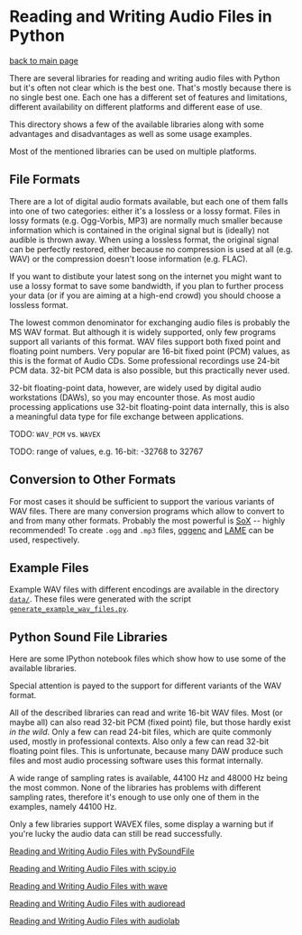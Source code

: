 Reading and Writing Audio Files in Python
=========================================

[back to main page](../README.md)

There are several libraries for reading and writing audio files with Python but
it's often not clear which is the best one. That's mostly because there is no
single best one. Each one has a different set of features and limitations,
different availability on different platforms and different ease of use.

This directory shows a few of the available libraries along with some advantages
and disadvantages as well as some usage examples.

Most of the mentioned libraries can be used on multiple platforms.

File Formats
------------

There are a lot of digital audio formats available, but each one of them falls
into one of two categories: either it's a lossless or a lossy format.  Files in
lossy formats (e.g. Ogg-Vorbis, MP3) are normally much smaller because
information which is contained in the original signal but is (ideally) not
audible is thrown away. When using a lossless format, the original signal can be
perfectly restored, either because no compression is used at all (e.g. WAV) or
the compression doesn't loose information (e.g. FLAC).

If you want to distibute your latest song on the internet you might want to use
a lossy format to save some bandwidth, if you plan to further process your data
(or if you are aiming at a high-end crowd) you should choose a lossless format.

The lowest common denominator for exchanging audio files is probably the MS WAV
format. But although it is widely supported, only few programs support all
variants of this format. WAV files support both fixed point and floating point
numbers. Very popular are 16-bit fixed point (PCM) values, as this is the format
of Audio CDs.
Some professional recordings use 24-bit PCM data. 32-bit PCM data is also
possible, but this practically never used.

32-bit floating-point data, however, are widely used by digital audio
workstations (DAWs), so you may encounter those.
As most audio processing applications use 32-bit floating-point data internally,
this is also a meaningful data type for file exchange between applications.

TODO: `WAV_PCM` vs. `WAVEX`

TODO: range of values, e.g. 16-bit: -32768 to 32767

Conversion to Other Formats
---------------------------

For most cases it should be sufficient to support the various variants of WAV
files. There are many conversion programs which allow to convert to and from
many other formats.
Probably the most powerful is [SoX](http://sox.sf.net/) -- highly recommended!
To create `.ogg` and `.mp3` files, [oggenc](http://www.vorbis.com/)
and [LAME](http://lame.sourceforge.net/) can be used, respectively.

Example Files
-------------

Example WAV files with different encodings are available in the directory
[`data/`](data/). These files were generated with the script
[`generate_example_wav_files.py`](data/generate_example_wav_files.py).

Python Sound File Libraries
---------------------------

Here are some IPython notebook files which show how to use some of the available
libraries.

Special attention is payed to the support for different variants of the WAV
format.

All of the described libraries can read and write 16-bit WAV files. Most (or
maybe all) can also read 32-bit PCM (fixed point) file, but those hardly exist
*in the wild*.
Only a few can read 24-bit files, which are quite commonly used, mostly in
professional contexts.
Also only a few can read 32-bit floating point files. This is unfortunate,
because many DAW produce such files and most audio processing software uses this
format internally.

A wide range of sampling rates is available, 44100 Hz and 48000 Hz being the
most common.
None of the libraries has problems with different sampling rates, therefore it's
enough to use only one of them in the examples, namely 44100 Hz.

Only a few libraries support WAVEX files, some display a warning but if you're
lucky the audio data can still be read successfully.

[Reading and Writing Audio Files with PySoundFile](http://nbviewer.ipython.org/urls/raw.github.com/mgeier/python-audio/master/audio-files/audio-files-with-pysoundfile.ipynb)

[Reading and Writing Audio Files with scipy.io](http://nbviewer.ipython.org/urls/raw.github.com/mgeier/python-audio/master/audio-files/audio-files-with-scipy-io.ipynb)

[Reading and Writing Audio Files with wave](http://nbviewer.ipython.org/urls/raw.github.com/mgeier/python-audio/master/audio-files/audio-files-with-wave.ipynb)

[Reading and Writing Audio Files with audioread](http://nbviewer.ipython.org/urls/raw.github.com/mgeier/python-audio/master/audio-files/audio-files-with-audioread.ipynb)

[Reading and Writing Audio Files with audiolab](http://nbviewer.ipython.org/urls/raw.github.com/mgeier/python-audio/master/audio-files/audio-files-with-audiolab.ipynb)

<!--
vim:textwidth=80
-->
